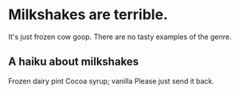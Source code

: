 # Milkshakes are terrible.

It's just frozen cow goop. There are no tasty examples of the genre.

## A haiku about milkshakes

Frozen dairy pint
Cocoa syrup; vanilla
Please just send it back.
